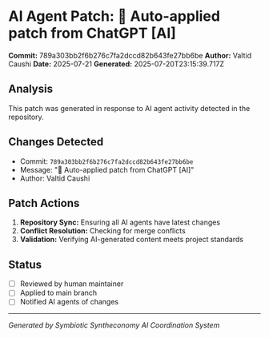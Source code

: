 # AI Agent Patch: 🤖 Auto-applied patch from ChatGPT [AI]

**Commit:** 789a303bb2f6b276c7fa2dccd82b643fe27bb6be
**Author:** Valtid Caushi
**Date:** 2025-07-21
**Generated:** 2025-07-20T23:15:39.717Z

## Analysis

This patch was generated in response to AI agent activity detected in the repository.

## Changes Detected

- Commit: `789a303bb2f6b276c7fa2dccd82b643fe27bb6be`
- Message: "🤖 Auto-applied patch from ChatGPT [AI]"
- Author: Valtid Caushi

## Patch Actions

1. **Repository Sync:** Ensuring all AI agents have latest changes
2. **Conflict Resolution:** Checking for merge conflicts
3. **Validation:** Verifying AI-generated content meets project standards

## Status

- [ ] Reviewed by human maintainer
- [ ] Applied to main branch
- [ ] Notified AI agents of changes

---
*Generated by Symbiotic Syntheconomy AI Coordination System*
